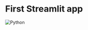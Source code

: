 # First Streamlit app

![Python](https://img.shields.io/badge/Made%20with-Python-14354C?style=for-the-badge&logo=python&logoColor=white)
